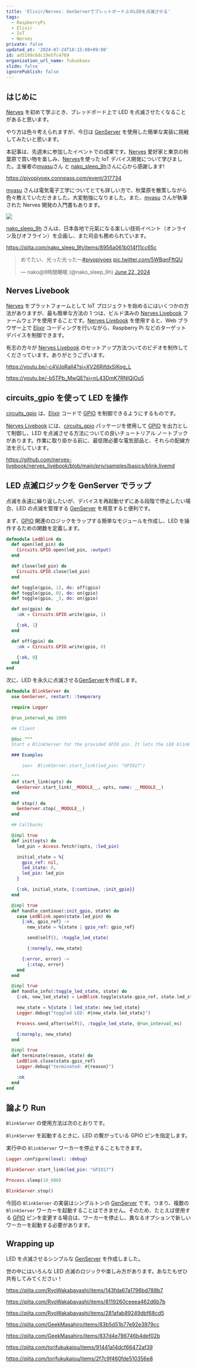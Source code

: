 ```yaml
---
title: 'Elixir/Nerves: GenServerでブレットボード上のLEDを点滅させる'
tags:
  - RaspberryPi
  - Elixir
  - IoT
  - Nerves
private: false
updated_at: '2024-07-24T18:15:08+09:00'
id: ad5199c6dc19e5fc4769
organization_url_name: fukuokaex
slide: false
ignorePublish: false
---
```


[Elixir]: https://elixir-lang.org/
[Nerves]: https://nerves-project.org/
[Nerves Livebook]: https://github.com/nerves-livebook/nerves_livebook
[GenServer]: https://hexdocs.pm/elixir/GenServer.html
[circuits_gpio]: https://hexdocs.pm/circuits_gpio/readme.html
[GPIO]: https://en.wikipedia.org/wiki/General-purpose_input/output
[myasu]: https://twitter.com/etcinitd
[nako_sleep_9h]: https://twitter.com/nako_sleep_9h

## はじめに

[Nerves] を初めて学ぶとき、ブレッドボード上で LED を点滅させたくなることがあると思います。

やり方は色々考えられますが、今日は [GenServer] を使用した簡単な実装に挑戦してみたいと思います。

本記事は、先週末に参加したイベントでの成果です。[Nerves] 愛好家と東京の秋葉原で買い物を楽しみ、[Nerves]を使った IoT デバイス開発について学びました。主催者の[myasu]さん と [nako_sleep_9h]さんに心から感謝します!

https://piyopiyoex.connpass.com/event/317734

[myasu] さんは電気電子工学についてとても詳しい方で、秋葉原を散策しながら色々教えていただきました。大変勉強になりました。また、[myasu] さんが執筆された Nerves 開発の入門書もあります。

[![](https://nextpublishing.jp/wp-content/uploads/2023/11/N01905.jpg)](https://nextpublishing.jp/book/17353.html)

[nako_sleep_9h] さんは、日本各地で元氣になる楽しい技術イベント（オンライン及びオフライン）を企画し、また司会も務められています。

https://qiita.com/nako_sleep_9h/items/8956a061b014f11cc65c

<blockquote class="twitter-tweet"><p lang="ja" dir="ltr">めでたい、光った光った〜<a href="https://twitter.com/hashtag/piyopiyoex?src=hash&amp;ref_src=twsrc%5Etfw">#piyopiyoex</a> <a href="https://t.co/5WBqnFftQU">pic.twitter.com/5WBqnFftQU</a></p>&mdash; nako@9時間睡眠 (@nako_sleep_9h) <a href="https://twitter.com/nako_sleep_9h/status/1804441299258359890?ref_src=twsrc%5Etfw">June 22, 2024</a></blockquote> <script async src="https://platform.twitter.com/widgets.js" charset="utf-8"></script>

## Nerves Livebook

[Nerves] をプラットフォームとして IoT プロジェクトを始めるにはいくつかの方法がありますが、最も簡単な方法の 1 つは、ビルド済みの [Nerves Livebook] ファームウェアを使用することです。[Nerves Livebook] を使用すると、Web ブラウザー上で [Elixir] コーディングを行いながら、Raspberry Pi などのターゲット デバイスを制御できます。

有志の方々が [Nerves Livebook] のセットアップ方法ついてのビデオを制作してくださっています。ありがとうございます。

https://youtu.be/-c4VJpRaIl4?si=XV26RifdxSjKog_L

https://youtu.be/-b5TPb_MwQE?si=nL43DmK7RNIQjOu5

## circuits_gpio を使って LED を操作

[circuits_gpio] は、[Elixir] コードで [GPIO] を制御できるようにするものです。

[Nerves Livebook] には、[circuits_gpio] パッケージを使用して [GPIO] を出力として制御し、LED を点滅させる方法についての良いチュートリアル ノートブックがあります。作業に取り掛かる前に、最低限必要な電気部品と、それらの配線方法を示しています。

https://github.com/nerves-livebook/nerves_livebook/blob/main/priv/samples/basics/blink.livemd

## LED 点滅ロジックを GenServer でラップ

点滅を永遠に繰り返したいが、デバイスを再起動せずにある段階で停止したい場合、LED の点滅を管理する [GenServer] を用意すると便利です。

まず、[GPIO] 関連のロジックをラップする簡単なモジュールを作成し、LED を操作するための関数を定義します。

```elixir
defmodule LedBlink do
  def open(led_pin) do
    Circuits.GPIO.open(led_pin, :output)
  end

  def close(led_pin) do
    Circuits.GPIO.close(led_pin)
  end

  def toggle(gpio, 1), do: off(gpio)
  def toggle(gpio, 0), do: on(gpio)
  def toggle(gpio, _), do: on(gpio)

  def on(gpio) do
    :ok = Circuits.GPIO.write(gpio, 1)

    {:ok, 1}
  end

  def off(gpio) do
    :ok = Circuits.GPIO.write(gpio, 0)

    {:ok, 0}
  end
end
```

次に、LED を永久に点滅させる[GenServer]を作成します。

```elixir
defmodule BlinkServer do
  use GenServer, restart: :temporary

  require Logger

  @run_interval_ms 1000

  ## Client

  @doc """
  Start a BlinkServer for the provided GPIO pin. It lets the LED blink forever.

  ### Examples

      iex>  BlinkServer.start_link(led_pin: "GPIO17")

  """
  def start_link(opts) do
    GenServer.start_link(__MODULE__, opts, name: __MODULE__)
  end

  def stop() do
    GenServer.stop(__MODULE__)
  end

  ## Callbacks

  @impl true
  def init(opts) do
    led_pin = Access.fetch!(opts, :led_pin)

    initial_state = %{
      gpio_ref: nil,
      led_state: 0,
      led_pin: led_pin
    }

    {:ok, initial_state, {:continue, :init_gpio}}
  end

  @impl true
  def handle_continue(:init_gpio, state) do
    case LedBlink.open(state.led_pin) do
      {:ok, gpio_ref} ->
        new_state = %{state | gpio_ref: gpio_ref}

        send(self(), :toggle_led_state)

        {:noreply, new_state}

      {:error, error} ->
        {:stop, error}
    end
  end

  @impl true
  def handle_info(:toggle_led_state, state) do
    {:ok, new_led_state} = LedBlink.toggle(state.gpio_ref, state.led_state)

    new_state = %{state | led_state: new_led_state}
    Logger.debug("toggled LED: #{new_state.led_state}")

    Process.send_after(self(), :toggle_led_state, @run_interval_ms)

    {:noreply, new_state}
  end

  @impl true
  def terminate(reason, state) do
    LedBlink.close(state.gpio_ref)
    Logger.debug("terminated: #{reason}")

    :ok
  end
end
```

## 論より Run

`BlinkServer` の使用方法は次のとおりです。

`BlinkServer` を起動するときに、LED の繋がっている GPIO ピンを指定します。

実行中の `BlinkServer` ワーカーを停止することもできます。

```elixir
Logger.configure(level: :debug)

BlinkServer.start_link(led_pin: "GPIO17")

Process.sleep(10_000)

BlinkServer.stop()
```

今回の `BlinkServer` の実装はシングルトンの [GenServer] です。つまり、複数の `BlinkServer` ワーカーを起動することはできません。そのため、たとえば使用する [GPIO] ピンを変更する場合は、ワーカーを停止し、異なるオプションで新しいワーカーを起動する必要があります。

## Wrapping up

LED を点滅させるシンプルな [GenServer] を作成しました。

世の中にはいろんな LED 点滅のロジックや楽しみ方があります。あなたもぜひ共有してみてください！

https://qiita.com/RyoWakabayashi/items/143fda67a1798bd788b7

https://qiita.com/RyoWakabayashi/items/8119260ceeea462d6b7b

https://qiita.com/RyoWakabayashi/items/281afab89249dbf68cd5

https://qiita.com/GeekMasahiro/items/83b5d51b77e92e3979cc

https://qiita.com/GeekMasahiro/items/837d4e786746b4def02b

https://qiita.com/torifukukaiou/items/91441a14dcf66472af39

https://qiita.com/torifukukaiou/items/2f7c9f460fde510356e8
